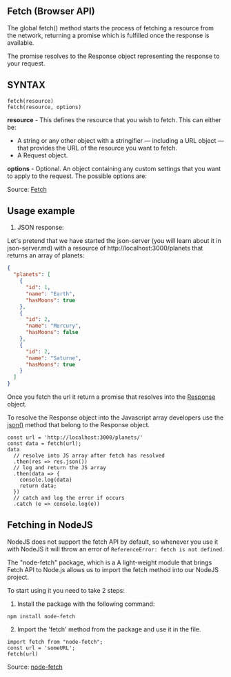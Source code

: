 ## Fetch (Browser API)

The global fetch() method starts the process of fetching a resource from the network, returning a promise which is fulfilled once the response is available.

The promise resolves to the Response object representing the response to your request.

## SYNTAX

```JS
fetch(resource)
fetch(resource, options)
```

**resource** - This defines the resource that you wish to fetch. This can either be:

- A string or any other object with a stringifier — including a URL object — that provides the URL of the resource you want to fetch.
- A Request object.

**options** - Optional. An object containing any custom settings that you want to apply to the request. The possible options are:

Source: [Fetch](https://developer.mozilla.org/en-US/docs/Web/API/fetch)

## Usage example

1. JSON response:

Let's pretend that we have started the json-server (you will learn about it in json-server.md) with a resource of http://localhost:3000/planets that returns an array of planets:

```JSON
{
  "planets": [
    {
      "id": 1,
      "name": "Earth",
      "hasMoons": true
    },
    {
      "id": 2,
      "name": "Mercury",
      "hasMoons": false
    },
    {
      "id": 2,
      "name": "Saturne",
      "hasMoons": true
    }
  ]
}
```

Once you fetch the url it return a promise that resolves into the [Response](https://developer.mozilla.org/en-US/docs/Web/API/Response) object.

To resolve the Response object into the Javascript array developers use the [json()](https://developer.mozilla.org/en-US/docs/Web/API/Response/json) method that belong to the Response object.

```JS
const url = 'http://localhost:3000/planets/'
const data = fetch(url);
data
  // resolve into JS array after fetch has resolved
  .then(res => res.json())
  // log and return the JS array 
  .then(data => {
    console.log(data)
    return data;
  })
  // catch and log the error if occurs
  .catch (e => console.log(e))
```

## Fetching in NodeJS

NodeJS does not support the fetch API by default, so whenever you use it with NodeJS it will throw an error of ``ReferenceError: fetch is not defined``.

The "node-fetch" package, which is a A light-weight module that brings Fetch API to Node.js allows us to import the fetch method into our NodeJS project.

To start using it you need to take 2 steps:

1. Install the package with the following command:

```npm install node-fetch```

2. Import the 'fetch' method from the package and use it in the file.

```JS
import fetch from "node-fetch";
const url = 'someURL';
fetch(url)
```

Source: [node-fetch](https://www.npmjs.com/package/node-fetch)